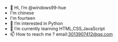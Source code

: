 - 👋 Hi, I’m @windows99-hue
- I'm chinese
- I'm fourteen
- 👀 I’m interested in Python
- 🌱 I’m currently learning HTML,CSS,JavaScript
- 📫 How to reach me ? email:3013907412@qq.com

<!---
windows99-hue/windows99-hue is a ✨ special ✨ repository because its `README.md` (this file) appears on your GitHub profile.
You can click the Preview link to take a look at your changes.
--->
